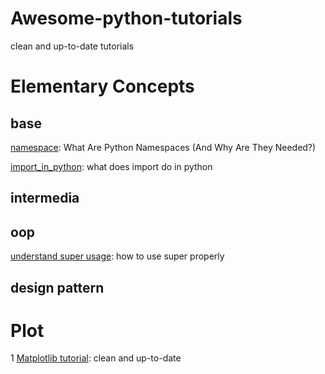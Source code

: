 # Awesome-python-tutorials
clean and up-to-date tutorials


# Elementary Concepts
## base
[namespace](https://code.tutsplus.com/tutorials/what-are-python-namespaces-and-why-are-they-needed--cms-28598): What Are Python Namespaces (And Why Are They Needed?)

[import_in_python](https://chrisyeh96.github.io/2017/08/08/definitive-guide-python-imports.html): what does import do in python

## intermedia

## oop
[understand super usage](http://python.jobbole.com/86787/): how to use super properly
## design pattern

# Plot
1 [Matplotlib tutorial](https://realpython.com/python-matplotlib-guide/): clean and up-to-date
